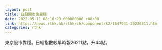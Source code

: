```yaml
---
layout: post
title: 日股開市後靠穩
date: 2022-05-11 08:16:29.000000000 +08:00
link: https://news.rthk.hk/rthk/ch/component/k2/1647941-20220511.htm
categories: rthk
---
```


東京股市靠穩。日經指數較早時報26211點，升44點。
